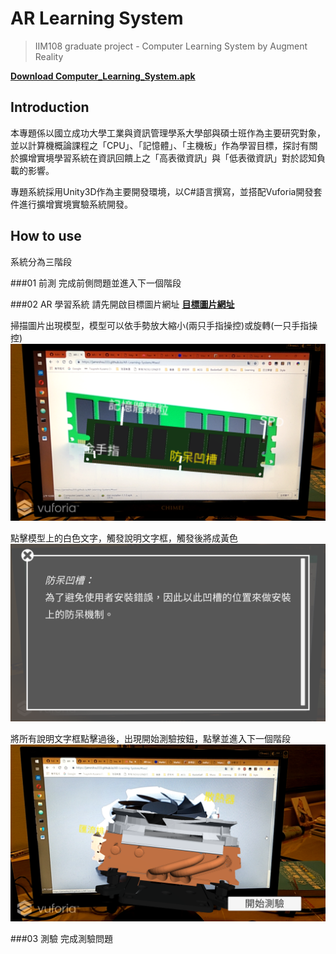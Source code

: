 # AR Learning System
> IIM108 graduate project - Computer Learning System by Augment Reality

**[Download Computer_Learning_System.apk](https://github.com/JamesHsu333/AR-Learning-System/releases)**

## Introduction
本專題係以國立成功大學工業與資訊管理學系大學部與碩士班作為主要研究對象，並以計算機概論課程之「CPU」、「記憶體」、「主機板」作為學習目標，探討有關於擴增實境學習系統在資訊回饋上之「高表徵資訊」與「低表徵資訊」對於認知負載的影響。

專題系統採用Unity3D作為主要開發環境，以C#語言撰寫，並搭配Vuforia開發套件進行擴增實境實驗系統開發。

## How to use
系統分為三階段

###01 前測
完成前側問題並進入下一個階段

###02 AR 學習系統
請先開啟目標圖片網址
**[目標圖片網址](https://jameshsu333.github.io/AR-Learning-System/)**

掃描圖片出現模型，模型可以依手勢放大縮小(兩只手指操控)或旋轉(一只手指操控)
![01](./images/01.png)

點擊模型上的白色文字，觸發說明文字框，觸發後將成黃色
![02](./images/02.png)

將所有說明文字框點擊過後，出現開始測驗按鈕，點擊並進入下一個階段
![03](./images/03.png)

###03 測驗
完成測驗問題
